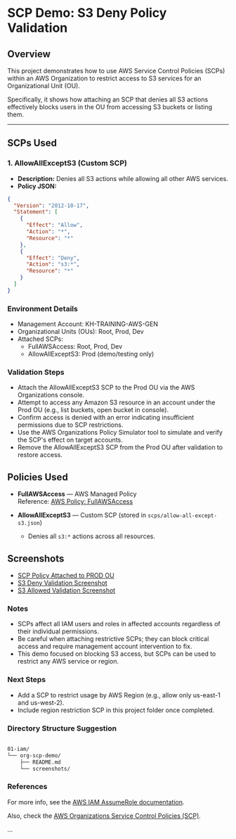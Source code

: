 # SCP Demo: S3 Deny Policy Validation

## Overview

This project demonstrates how to use AWS Service Control Policies (SCPs) within an AWS Organization to restrict access to S3 services for an Organizational Unit (OU). 

Specifically, it shows how attaching an SCP that denies all S3 actions effectively blocks users in the OU from accessing S3 buckets or listing them.

---

## SCPs Used

### 1. AllowAllExceptS3 (Custom SCP)

- **Description:** Denies all S3 actions while allowing all other AWS services.  
- **Policy JSON:**

```json
{
  "Version": "2012-10-17",
  "Statement": [
    {
      "Effect": "Allow",
      "Action": "*",
      "Resource": "*"
    },
    {
      "Effect": "Deny",
      "Action": "s3:*",
      "Resource": "*"
    }
  ]
}

```

### Environment Details
- Management Account: KH-TRAINING-AWS-GEN
- Organizational Units (OUs): Root, Prod, Dev
- Attached SCPs:
    - FullAWSAccess: Root, Prod, Dev
    - AllowAllExceptS3: Prod (demo/testing only)


### Validation Steps
- Attach the AllowAllExceptS3 SCP to the Prod OU via the AWS Organizations console.
- Attempt to access any Amazon S3 resource in an account under the Prod OU (e.g., list buckets, open bucket in console).
- Confirm access is denied with an error indicating insufficient permissions due to SCP restrictions.
- Use the AWS Organizations Policy Simulator tool to simulate and verify the SCP's effect on target accounts.
- Remove the AllowAllExceptS3 SCP from the Prod OU after validation to restore access.

## Policies Used

- **FullAWSAccess** — AWS Managed Policy  
  Reference: [AWS Policy: FullAWSAccess](https://docs.aws.amazon.com/organizations/latest/userguide/orgs_manage_policies_example.html#orgs_manage_policies_fullawsaccess)

- **AllowAllExceptS3** — Custom SCP (stored in `scps/allow-all-except-s3.json`)
  - Denies all `s3:*` actions across all resources.

## Screenshots

- [SCP Policy Attached to PROD OU](screenshots/AllowAllExceptS3-Prod.png)
- [S3 Deny Validation Screenshot](screenshots/ProdErrorS3.png)
- [S3 Allowed Validation Screenshot](screenshots/DevAllowedS3.png)


### Notes
- SCPs affect all IAM users and roles in affected accounts regardless of their individual permissions.
- Be careful when attaching restrictive SCPs; they can block critical access and require management account intervention to fix.
- This demo focused on blocking S3 access, but SCPs can be used to restrict any AWS service or region.

### Next Steps
- Add a SCP to restrict usage by AWS Region (e.g., allow only us-east-1 and us-west-2).
- Include region restriction SCP in this project folder once completed.

### Directory Structure Suggestion

```bash

01-iam/
└── org-scp-demo/
    ├── README.md
    └── screenshots/

```

### References
For more info, see the [AWS IAM AssumeRole documentation][iam-doc].

Also, check the [AWS Organizations Service Control Policies (SCP)][org-doc].

...

[iam-doc]: https://docs.aws.amazon.com/IAM/latest/UserGuide/id_roles_use_switch-role.html
[org-doc]: https://docs.aws.amazon.com/organizations/latest/userguide/orgs_manage_policies_scps.html



